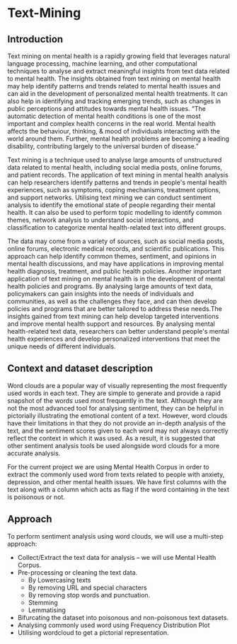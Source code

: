 # Text-Mining

## Introduction
Text mining on mental health is a rapidly growing field that leverages natural language processing, machine learning, and other computational techniques to analyse and extract meaningful insights from text data related to mental health. The insights obtained from text mining on mental health may help identify patterns and trends related to mental health issues and can aid in the development of personalized mental health treatments. It can also help in identifying and tracking emerging trends, such as changes in public perceptions and attitudes towards mental health issues. “The automatic detection of mental health conditions is one of the most important and complex health concerns in the real world. Mental health affects the behaviour, thinking, & mood of individuals interacting with the world around them. Further, mental health problems are becoming a leading disability, contributing largely to the universal burden of disease.”

Text mining is a technique used to analyse large amounts of unstructured data related to mental health, including social media posts, online forums, and patient records. The application of text mining in mental health analysis can help researchers identify patterns and trends in people's mental health experiences, such as symptoms, coping mechanisms, treatment options, and support networks. Utilising text mining we can conduct sentiment analysis to identify the emotional state of people regarding their mental health. It can also be used to perform topic modelling to identify common themes, network analysis to understand social interactions, and classification to categorize mental health-related text into different groups.

The data may come from a variety of sources, such as social media posts, online forums, electronic medical records, and scientific publications. This approach can help identify common themes, sentiment, and opinions in mental health discussions, and may have applications in improving mental health diagnosis, treatment, and public health policies. Another important application of text mining on mental health is in the development of mental health policies and programs. By analysing large amounts of text data, policymakers can gain insights into the needs of individuals and communities, as well as the challenges they face, and can then develop policies and programs that are better tailored to address these needs.The insights gained from text mining can help develop targeted interventions and improve mental health support and resources. By analysing mental health-related text data, researchers can better understand people's mental health experiences and develop personalized interventions that meet the unique needs of different individuals.

## Context and dataset description 
Word clouds are a popular way of visually representing the most frequently used words in each text. They are simple to generate and provide a rapid snapshot of the words used most frequently in the text. Although they are not the most advanced tool for analysing sentiment, they can be helpful in pictorially illustrating the emotional content of a text. However, word clouds have their limitations in that they do not provide an in-depth analysis of the text, and the sentiment scores given to each word may not always correctly reflect the context in which it was used. As a result, it is suggested that other sentiment analysis tools be used alongside word clouds for a more accurate analysis.

For the current project we are using Mental Health Corpus in order to extract the commonly used word from texts related to people with anxiety, depression, and other mental health issues. We have first columns with the text along with a column which acts as flag if the word containing in the text is poisonous or not.


##	Approach
To perform sentiment analysis using word clouds, we will use a multi-step approach:
- Collect/Extract the text data for analysis – we will use Mental Health Corpus.
- Pre-processing or cleaning the text data. 
    - By Lowercasing texts
    - By removing URL and special characters
    - By removing stop words and punctuation.
    - Stemming
    - Lemmatising
- Bifurcating the dataset into poisonous and non-poisonous text datasets.
- Analysing commonly used word using Frequency Distribution Plot
- Utilising wordcloud to get a pictorial representation.



